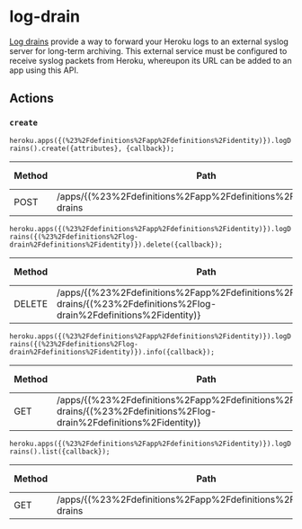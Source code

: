 # log-drain

[Log drains](https://devcenter.heroku.com/articles/logging#syslog-drains) provide a way to forward your Heroku logs to an external syslog server for long-term archiving. This external service must be configured to receive syslog packets from Heroku, whereupon its URL can be added to an app using this API.

## Actions

### `create`

`heroku.apps({(%23%2Fdefinitions%2Fapp%2Fdefinitions%2Fidentity)}).logDrains().create({attributes}, {callback});`

Method | Path | Expected Status(es)
--- | --- | ---
POST | /apps/{(%23%2Fdefinitions%2Fapp%2Fdefinitions%2Fidentity)}/log-drains | ### `delete`

`heroku.apps({(%23%2Fdefinitions%2Fapp%2Fdefinitions%2Fidentity)}).logDrains({(%23%2Fdefinitions%2Flog-drain%2Fdefinitions%2Fidentity)}).delete({callback});`

Method | Path | Expected Status(es)
--- | --- | ---
DELETE | /apps/{(%23%2Fdefinitions%2Fapp%2Fdefinitions%2Fidentity)}/log-drains/{(%23%2Fdefinitions%2Flog-drain%2Fdefinitions%2Fidentity)} | ### `info`

`heroku.apps({(%23%2Fdefinitions%2Fapp%2Fdefinitions%2Fidentity)}).logDrains({(%23%2Fdefinitions%2Flog-drain%2Fdefinitions%2Fidentity)}).info({callback});`

Method | Path | Expected Status(es)
--- | --- | ---
GET | /apps/{(%23%2Fdefinitions%2Fapp%2Fdefinitions%2Fidentity)}/log-drains/{(%23%2Fdefinitions%2Flog-drain%2Fdefinitions%2Fidentity)} | ### `list`

`heroku.apps({(%23%2Fdefinitions%2Fapp%2Fdefinitions%2Fidentity)}).logDrains().list({callback});`

Method | Path | Expected Status(es)
--- | --- | ---
GET | /apps/{(%23%2Fdefinitions%2Fapp%2Fdefinitions%2Fidentity)}/log-drains | 